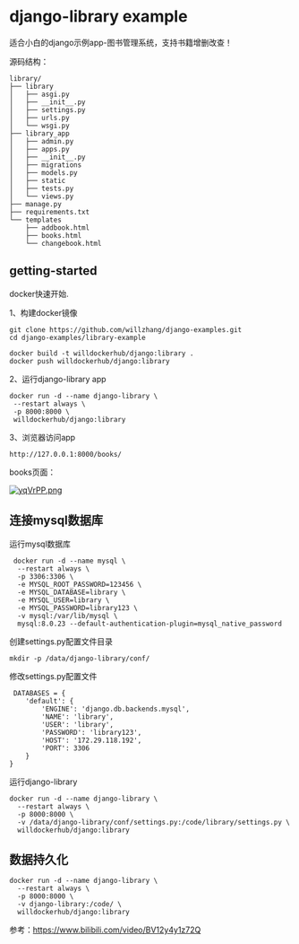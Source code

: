 # django-library example

适合小白的django示例app-图书管理系统，支持书籍增删改查！

源码结构：

```shell
library/
├── library
│   ├── asgi.py
│   ├── __init__.py
│   ├── settings.py
│   ├── urls.py
│   └── wsgi.py
├── library_app
│   ├── admin.py
│   ├── apps.py
│   ├── __init__.py
│   ├── migrations
│   ├── models.py
│   ├── static
│   ├── tests.py
│   └── views.py
├── manage.py
├── requirements.txt
└── templates
    ├── addbook.html
    ├── books.html
    └── changebook.html
```

## getting-started

docker快速开始.

1、构建docker镜像
```shell
git clone https://github.com/willzhang/django-examples.git
cd django-examples/library-example

docker build -t willdockerhub/django:library .
docker push willdockerhub/django:library
```

2、运行django-library app
```shell
docker run -d --name django-library \
 --restart always \
 -p 8000:8000 \
 willdockerhub/django:library
```
 
3、浏览器访问app
```shell
http://127.0.0.1:8000/books/
```
 
books页面：
 
[![yqVrPP.png](https://s3.ax1x.com/2021/02/23/yqVrPP.png)](https://imgchr.com/i/yqVrPP)
 
## 连接mysql数据库
 
运行mysql数据库
```shell
 docker run -d --name mysql \
  --restart always \
  -p 3306:3306 \
  -e MYSQL_ROOT_PASSWORD=123456 \
  -e MYSQL_DATABASE=library \
  -e MYSQL_USER=library \
  -e MYSQL_PASSWORD=library123 \
  -v mysql:/var/lib/mysql \
  mysql:8.0.23 --default-authentication-plugin=mysql_native_password
```
 
创建settings.py配置文件目录
 ```shell
 mkdir -p /data/django-library/conf/
 ```

修改settings.py配置文件
```shell
 DATABASES = {
    'default': {
        'ENGINE': 'django.db.backends.mysql',
        'NAME': 'library',
        'USER': 'library',
        'PASSWORD': 'library123',
        'HOST': '172.29.118.192',
        'PORT': 3306
    }
}
```
 
运行django-library
```shell
docker run -d --name django-library \
  --restart always \
  -p 8000:8000 \
  -v /data/django-library/conf/settings.py:/code/library/settings.py \
  willdockerhub/django:library
```

## 数据持久化
```shell
docker run -d --name django-library \
  --restart always \
  -p 8000:8000 \
  -v django-library:/code/ \
  willdockerhub/django:library
```


参考：https://www.bilibili.com/video/BV12y4y1z72Q
